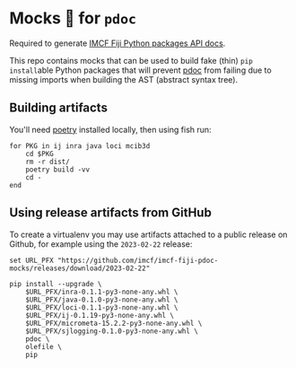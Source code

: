 # Mocks 🧌 for `pdoc`

Required to generate [IMCF Fiji Python packages API docs][1].

This repo contains mocks that can be used to build fake (thin) `pip install`able
Python packages that will prevent [pdoc][2] from failing due to
missing imports when building the AST (abstract syntax tree).

## Building artifacts

You'll need [poetry][3] installed locally, then using fish run:

```fish
for PKG in ij inra java loci mcib3d
    cd $PKG
    rm -r dist/
    poetry build -vv
    cd -
end
```

## Using release artifacts from GitHub

To create a virtualenv you may use artifacts attached to a public release on
Github, for example using the `2023-02-22` release:

```fish
set URL_PFX "https://github.com/imcf/imcf-fiji-pdoc-mocks/releases/download/2023-02-22"

pip install --upgrade \
    $URL_PFX/inra-0.1.1-py3-none-any.whl \
    $URL_PFX/java-0.1.0-py3-none-any.whl \
    $URL_PFX/loci-0.1.1-py3-none-any.whl \
    $URL_PFX/ij-0.1.19-py3-none-any.whl \
    $URL_PFX/micrometa-15.2.2-py3-none-any.whl \
    $URL_PFX/sjlogging-0.1.0-py3-none-any.whl \
    pdoc \
    olefile \
    pip
```

[1]: https://imcf.one/apidocs/
[2]: https://pdoc.dev
[3]: https://python-poetry.org
